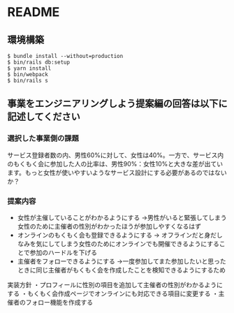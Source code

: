 # README

## 環境構築
```
$ bundle install --without=production
$ bin/rails db:setup
$ yarn install
$ bin/webpack
$ bin/rails s
```

## 事業をエンジニアリングしよう提案編の回答は以下に記述してください
### 選択した事業側の課題
サービス登録者数の内、男性60%に対して、女性は40%。一方で、サービス内のもくもく会に参加した人の比率は、男性90%：女性10%と大きな差が出ています。もっと女性が使いやすいようなサービス設計にする必要があるのではないか？

### 提案内容
* 女性が主催していることがわかるようにする
→男性がいると緊張してしまう女性のために主催者の性別がわかったほうが参加しやすくなるはず
* オンラインのもくもく会も登録できるようにする
→ オフラインだと身だしなみを気にしてしまう女性のためにオンラインでも開催できるようにすることで参加のハードルを下げる
* 主催者をフォローできるようにする
→一度参加してまた参加したいと思ったときに同じ主催者がもくもく会を作成したことを検知できるようにするため


実装方針
・プロフィールに性別の項目を追加して主催者の性別がわかるようにする
・もくもく会作成ページでオンラインにも対応できる項目に変更する
・主催者のフォロー機能を作成する

